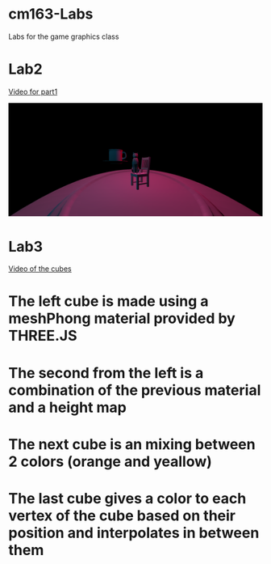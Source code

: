 # cm163-Labs
 Labs for the game graphics class

# Lab2
[Video for part1](https://drive.google.com/file/d/1pWu6y_ckZrOspoGqalek8Jl1Z0oqBWdO/view?usp=sharing)

![part2](images/lab2Part2.PNG)

# Lab3
[Video of the cubes](https://drive.google.com/file/d/1XdfJv379qlZG7weaGTvk6wwvkdX4SZ6M/view?usp=sharing)

# The left cube is made using a meshPhong material provided by THREE.JS
# The second from the left is a combination of the previous material and a height map
# The next cube is an mixing between 2 colors (orange and yeallow)
# The last cube gives a color to each vertex of the cube based on their position and interpolates in between them